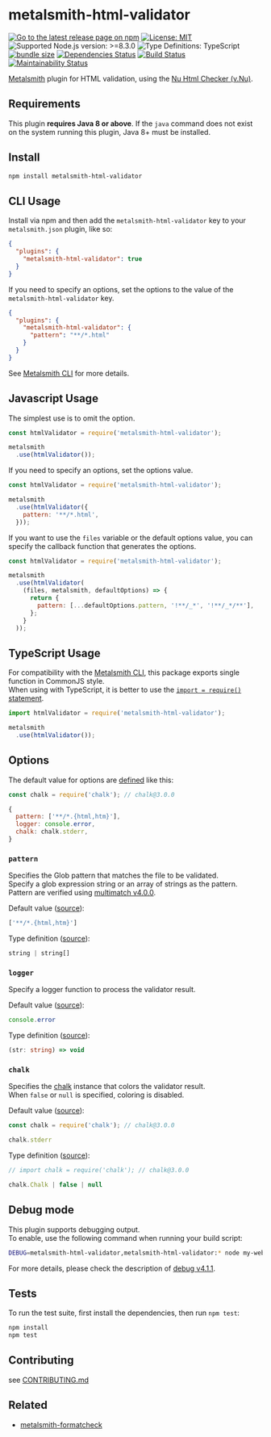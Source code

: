 # metalsmith-html-validator

[![Go to the latest release page on npm](https://img.shields.io/npm/v/metalsmith-html-validator.svg)](https://www.npmjs.com/package/metalsmith-html-validator)
[![License: MIT](https://img.shields.io/static/v1?label=license&message=MIT&color=green)][github-license]
![Supported Node.js version: >=8.3.0](https://img.shields.io/static/v1?label=node&message=%3E%3D8.3.0&color=brightgreen)
![Type Definitions: TypeScript](https://img.shields.io/static/v1?label=types&message=TypeScript&color=blue)
[![bundle size](https://img.shields.io/bundlephobia/min/metalsmith-html-validator/1.1.1)](https://bundlephobia.com/result?p=metalsmith-html-validator@1.1.1)
[![Dependencies Status](https://david-dm.org/sounisi5011/metalsmith-html-validator/status.svg)](https://david-dm.org/sounisi5011/metalsmith-html-validator)
[![Build Status](https://dev.azure.com/sounisi5011/npm%20projects/_apis/build/status/sounisi5011.metalsmith-html-validator?branchName=master)](https://dev.azure.com/sounisi5011/npm%20projects/_build/latest?definitionId=3&branchName=master)
[![Maintainability Status](https://api.codeclimate.com/v1/badges/3fdd1f208cb3fb05faac/maintainability)](https://codeclimate.com/github/sounisi5011/metalsmith-html-validator/maintainability)

[npm]: https://www.npmjs.com/package/metalsmith-html-validator
[github-license]: https://github.com/sounisi5011/metalsmith-html-validator/blob/v1.1.1/LICENSE

[Metalsmith] plugin for HTML validation, using the [Nu Html Checker (v.Nu)].

[Metalsmith]: https://github.com/segmentio/metalsmith
[Nu Html Checker (v.Nu)]: https://validator.github.io/validator/

## Requirements

This plugin **requires Java 8 or above**.
If the `java` command does not exist on the system running this plugin, Java 8+ must be installed.

## Install

```sh
npm install metalsmith-html-validator
```

## CLI Usage

Install via npm and then add the `metalsmith-html-validator` key to your `metalsmith.json` plugin, like so:

```json
{
  "plugins": {
    "metalsmith-html-validator": true
  }
}
```

If you need to specify an options, set the options to the value of the `metalsmith-html-validator` key.

```json
{
  "plugins": {
    "metalsmith-html-validator": {
      "pattern": "**/*.html"
    }
  }
}
```

See [Metalsmith CLI] for more details.

[Metalsmith CLI]: https://github.com/segmentio/metalsmith#cli

## Javascript Usage

The simplest use is to omit the option.

```js
const htmlValidator = require('metalsmith-html-validator');

metalsmith
  .use(htmlValidator());
```

If you need to specify an options, set the options value.

```js
const htmlValidator = require('metalsmith-html-validator');

metalsmith
  .use(htmlValidator({
    pattern: '**/*.html',
  }));
```

If you want to use the `files` variable or the default options value, you can specify the callback function that generates the options.

```js
const htmlValidator = require('metalsmith-html-validator');

metalsmith
  .use(htmlValidator(
    (files, metalsmith, defaultOptions) => {
      return {
        pattern: [...defaultOptions.pattern, '!**/_*', '!**/_*/**'],
      };
    }
  ));
```

## TypeScript Usage

For compatibility with the [Metalsmith CLI], this package exports single function in CommonJS style.  
When using with TypeScript, it is better to use the [`import = require()` statement](https://www.typescriptlang.org/docs/handbook/modules.html#export--and-import--require).

```js
import htmlValidator = require('metalsmith-html-validator');

metalsmith
  .use(htmlValidator());
```

## Options

The default value for options are [defined](https://github.com/sounisi5011/metalsmith-html-validator/blob/v1.1.1/src/options.ts#L20-L26) like this:

```js
const chalk = require('chalk'); // chalk@3.0.0

{
  pattern: ['**/*.{html,htm}'],
  logger: console.error,
  chalk: chalk.stderr,
}
```

### `pattern`

Specifies the Glob pattern that matches the file to be validated.  
Specify a glob expression string or an array of strings as the pattern.  
Pattern are verified using [multimatch v4.0.0][npm-multimatch-used].

[npm-multimatch-used]: https://www.npmjs.com/package/multimatch/v/4.0.0

Default value ([source](https://github.com/sounisi5011/metalsmith-html-validator/blob/v1.1.1/src/options.ts#L22)):

```js
['**/*.{html,htm}']
```

Type definition ([source](https://github.com/sounisi5011/metalsmith-html-validator/blob/v1.1.1/src/options.ts#L7)):

```ts
string | string[]
```

### `logger`

Specify a logger function to process the validator result.

Default value ([source](https://github.com/sounisi5011/metalsmith-html-validator/blob/v1.1.1/src/options.ts#L23)):

```js
console.error
```

Type definition ([source](https://github.com/sounisi5011/metalsmith-html-validator/blob/v1.1.1/src/options.ts#L8)):

```ts
(str: string) => void
```

### `chalk`

Specifies the [chalk][npm-chalk-used] instance that colors the validator result.  
When `false` or `null` is specified, coloring is disabled.

[npm-chalk-used]: https://www.npmjs.com/package/chalk/v/3.0.0

Default value ([source](https://github.com/sounisi5011/metalsmith-html-validator/blob/v1.1.1/src/options.ts#L25)):

```js
const chalk = require('chalk'); // chalk@3.0.0

chalk.stderr
```

Type definition ([source](https://github.com/sounisi5011/metalsmith-html-validator/blob/v1.1.1/src/options.ts#L9)):

```ts
// import chalk = require('chalk'); // chalk@3.0.0

chalk.Chalk | false | null
```

## Debug mode

This plugin supports debugging output.  
To enable, use the following command when running your build script:

```sh
DEBUG=metalsmith-html-validator,metalsmith-html-validator:* node my-website-build.js
```

For more details, please check the description of [debug v4.1.1][npm-debug-used].

[npm-debug-used]: https://www.npmjs.com/package/debug/v/4.1.1

## Tests

To run the test suite, first install the dependencies, then run `npm test`:

```sh
npm install
npm test
```

## Contributing

see [CONTRIBUTING.md](https://github.com/sounisi5011/metalsmith-html-validator/blob/master/CONTRIBUTING.md)

## Related

* [metalsmith-formatcheck](https://github.com/gchallen/code.metalsmith-formatcheck)
